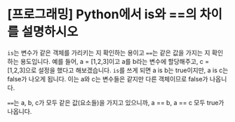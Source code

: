 # [프로그래밍] Python에서 is와 ==의 차이를 설명하시오


`is`는 변수가 같은 객체를 가리키는 지 확인하는 용이고 `==`는 같은 값을 가지는 지 확인하는 용도입니다.
예를 들어, a = [1,2,3]이고 a를 b라는 변수에 할당해주고, c = [1,2,3]으로 설정을 했다고 해보겠습니다.
`is`를 쓰게 되면 a is b는 true이지만, a is c는 false가 나오게 됩니다. 이는 a와 c는 변수들은 같지만 다른 객체이므로 false가 나옵니다.

`==`는 a, b, c가 모두 같은 값(요소들)을 가지고 있으니까, a == b, a == c 모두 true가 나옵니다.
